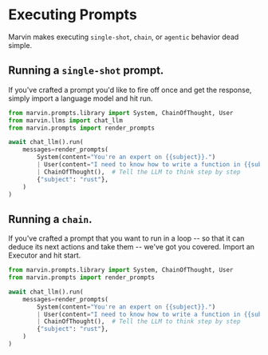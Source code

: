 # Executing Prompts

Marvin makes executing `single-shot`, `chain`, or `agentic` behavior dead simple. 


## Running a `single-shot` prompt.

If you've crafted a prompt you'd like to fire off once and get the response, 
simply import a language model and hit run. 

```python
from marvin.prompts.library import System, ChainOfThought, User
from marvin.llms import chat_llm
from marvin.prompts import render_prompts

await chat_llm().run(
    messages=render_prompts(
        System(content="You're an expert on {{subject}}.")
        | User(content="I need to know how to write a function in {{subject}}.")
        | ChainOfThought(),  # Tell the LLM to think step by step
        {"subject": "rust"},
    )
)

```

## Running a `chain`.

If you've crafted a prompt that you want to run in a loop -- so that it can deduce
its next actions and take them -- we've got you covered. Import an Executor and hit start.

```python
from marvin.prompts.library import System, ChainOfThought, User
from marvin.prompts import render_prompts

await chat_llm().run(
    messages=render_prompts(
        System(content="You're an expert on {{subject}}.")
        | User(content="I need to know how to write a function in {{subject}}.")
        | ChainOfThought(),  # Tell the LLM to think step by step
        {"subject": "rust"},
    )
)
```